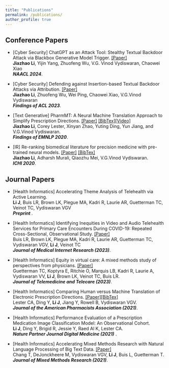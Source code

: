 ```yaml
---
title: "Publications"
permalink: /publications/
author_profile: true
---
```


## Conference Papers 
* [Cyber Security] ChatGPT as an Attack Tool: Stealthy Textual Backdoor Attack via Blackbox Generative Model Trigger. [[Paper]](https://arxiv.org/abs/2304.14475) <br> 
<b>Jiazhao Li</b>, Yijin Yang, Zhuofeng Wu, V.G. Vinod Vydiswaran, Chaowei Xiao <br>
<i><b>NAACL 2024</b></i>.<br>


* [Cyber Security] Defending against Insertion-based Textual Backdoor Attacks via Attribution. [[Paper]](https://aclanthology.org/2023.findings-acl.561/) <br> 
<b>Jiazhao Li</b>, Zhuofeng Wu, Wei Ping, Chaowei Xiao, V.G.Vinod Vydiswaran <br>
<i><b>Findings of ACL 2023</b></i>.<br>


* [Text Generative] PharmMT: A Neural Machine Translation Approach to Simplify Prescription Directions. [[Paper]](https://www.aclweb.org/anthology/2020.findings-emnlp.251.pdf) [[BibTex]](https://jiazhaoli.github.io/files/2020/EMNLP/PharmMT.txt)[[Video]](https://slideslive.com/38940180/pharmmt-a-neural-machine-translation-approach-to-simplify-prescription-directions?) <br> 
<b>Jiazhao Li</b>, Corey Lester, Xinyan Zhao, Yuting Ding, Yun Jiang, and V.G.Vinod Vydiswaran. <br>
<i><b>Findings of EMNLP 2020</b></i>.<br>


* [IR] Re-ranking biomedical literature for precision medicine with pre-trained neural models. [[Paper]](https://jiazhaoli.github.io/files/2020/ICHI/ICHI2020_Re-ranking.pdf) [[BibTex]](https://jiazhaoli.github.io/files/2020/ICHI/ICHI.txt)<br>
<b>Jiazhao Li</b>, Adharsh Murali, Qiaozhu Mei, V.G.Vinod Vydiswaran. <br>
<i><b>ICHI 2020</b></i>.<br>

## Journal Papers

* [Health Informatics] Accelerating Theme Analysis of Telehealth via Active Learning.<br>
 <b>Li J</b>, Buis LR, Brown LK, Plegue MA, Kadri R, Laurie AR, Guetterman TC, Veinot TC, Vydiswaran VGV <br>
 <i><b>Preprint </b></i>. 


* [Health Informatics] Identifying Inequities in Video and Audio Telehealth Services for Primary Care Encounters During COVID-19: Repeated Cross-Sectional, Observational Study. [[Paper]](https://www.jmir.org/2023/1/e49804/)<br>
 Buis LR, Brown LK, Plegue MA, Kadri R, Laurie AR, Guetterman TC, Vydiswaran VGV, <b>Li J</b>, Veinot TC<br>
 <i><b>Journal of Medical Internet Research (2023)</b></i>. 


* [Health Informatics] Equity in virtual care: A mixed methods study of perspectives from physicians. [[Paper]](https://journals.sagepub.com/doi/full/10.1177/1357633X231194382)<br>
 Guetterman TC, Koptyra E, Ritchie O, Marquis LB, Kadri R, Laurie A, Vydiswaran VV, <b>Li J</b>, Brown LK, Veinot TC, Buis LR.<br>
 <i><b>Journal of Telemedicine and Telecare (2023)</b></i>. 


* [Health Informatics] Comparing Human versus Machine Translation of Electronic Prescription Directions. [[Paper]](https://www.sciencedirect.com/science/article/pii/S1544319121000741)[[BibTex]](https://jiazhaoli.github.io/files/2021/JAPhA/JaPhA.txt)<br>
 Lester CA, Ding Y, <b>Li J</b>, Jiang Y, Rowell B, Vydiswaran VGV.  <br>
 <i><b>Journal of the American Pharmacists Association (2021)</b></i>. 


* [Health Informatics] Performance Evaluation of a Prescription Medication Image Classification Model: An Observational Cohort. <br>
<b>Li J</b>, Ding Y, Brigid R, Jessie Y, Raed Al K, Lester CA. <br>
<i> <b>Nature Partner Journal Digital Medicine (2021)</b></i> . 


 * [Health Informatics] Accelerating Mixed Methods Research with Natural Language Processing of Big Text Data. [[Paper]](https://journals.sagepub.com/doi/abs/10.1177/15586898211021196) <br>
Chang T, DeJonckheere M, Vydiswaran VGV, <b>Li J</b>, Buis L, Guetterman T. 
<i><b>Journal of Mixed Methods Research (2021)</b></i>. 





